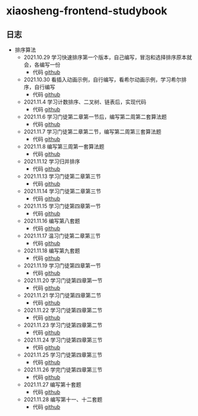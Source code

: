 # xiaosheng-frontend-studybook

## 日志

- 排序算法
  - 2021.10.29 学习快速排序第一个版本，自己编写，冒泡和选择排序原本就会，各编写一份
    - 代码 [github]()
  - 2021.10.30 看插入动画示例，自行编写，看希尔动画示例，学习希尔排序，自行编写
    - 代码 [github]()
  - 2021.11.4 学习计数排序、二叉树、链表后，实现代码
    - 代码 [github]()
  - 2021.11.6 学习门徒第二章第一节后，编写第二周第二套算法题
    - 代码 [github]()
  - 2021.11.7 学习门徒第二章第二节，编写第二周第三套算法题
    - 代码 [github]()
  - 2021.11.8 编写第三周第一套算法题
    - 代码 [github]()
  - 2021.11.12 学习归并排序
    - 代码 [github]()
  - 2021.11.13 学习门徒第二章第三节
    - 代码 [github]()
  - 2021.11.14 学习门徒第二章第三节
    - 代码 [github]()
  - 2021.11.15 学习门徒第四章第一节
    - 代码 [github]()
  - 2021.11.16 编写第八套题
    - 代码 [github]()
  - 2021.11.17 温习门徒第二章第三节
    - 代码 [github]()
  - 2021.11.18 编写第九套题
    - 代码 [github]()
  - 2021.11.19 学习门徒第四章第一节
    - 代码 [github]()
  - 2021.11.20 学习门徒第四章第一节
    - 代码 [github]()
  - 2021.11.21 学习门徒第四章第二节
    - 代码 [github]()
  - 2021.11.22 学习门徒第四章第二节
    - 代码 [github]()
  - 2021.11.23 学习门徒第四章第二节
    - 代码 [github]()
  - 2021.11.24 学习门徒第四章第三节
    - 代码 [github]()
  - 2021.11.25 学习门徒第四章第三节
    - 代码 [github]()
  - 2021.11.26 学完门徒第四章第三节
    - 代码 [github]()
  - 2021.11.27 编写第十套题
    - 代码 [github]()
  - 2021.11.28 编写第十一、十二套题
    - 代码 [github]()

